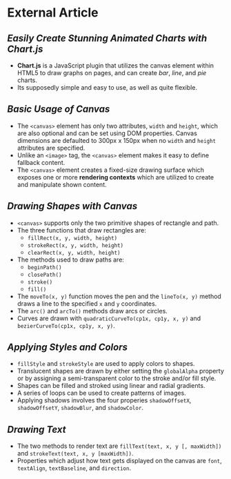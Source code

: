 # External Article
## _Easily Create Stunning Animated Charts with Chart.js_
- **Chart.js** is a JavaScript plugin that utilizes the canvas element within HTML5 to draw graphs on pages, and can create _bar_, _line_, and _pie_ charts.
- Its supposedly simple and easy to use, as well as quite flexible.

## _Basic Usage of Canvas_
- The `<canvas>` element has only two attributes, `width` and `height`, which are also optional and can be set using DOM properties.  Canvas dimensions are defaulted to 300px x 150px when no `width` and `height` attributes are specified.
- Unlike an `<image>` tag, the `<canvas>` element makes it easy to define fallback content.
- The `<canvas>` element creates a fixed-size drawing surface which exposes one or more **rendering contexts** which are utilized to create and manipulate shown content.

## _Drawing Shapes with Canvas_
- `<canvas>` supports only the two primitive shapes of rectangle and path.
- The three functions that draw rectangles are:
    - `fillRect(x, y, width, height)`
    - `strokeRect(x, y, width, height)`
    - `clearRect(x, y, width, height)`
- The methods used to draw paths are:
    - `beginPath()`
    - `closePath()`
    - `stroke()`
    - `fill()`
- The `moveTo(x, y)` function moves the pen and the `lineTo(x, y)` method draws a line to the specified `x` and `y` coordinates.
- The `arc()` and `arcTo()` methods draw arcs or circles.
- Curves are drawn with `quadraticCurveTo(cp1x, cp1y, x, y)` and `bezierCurveTo(cp1x, cp1y, x, y)`.

## _Applying Styles and Colors_
- `fillStyle` and `strokeStyle` are used to apply colors to shapes.
- Translucent shapes are drawn by either setting the `globalAlpha` property or by assigning a semi-transparent color to the stroke and/or fill style.
- Shapes can be filled and stroked using linear and radial gradients.
- A series of loops can be used to create patterns of images.
- Applying shadows involves the four properies `shadowOffsetX`, `shadowOffsetY`, `shadowBlur`, and `shadowColor`.

## _Drawing Text_
- The two methods to render text are `fillText(text, x, y [, maxWidth])` and `strokeText(text, x, y [maxWidth])`.
- Properties which adjust how text gets displayed on the canvas are `font`, `textAlign`, `textBaseline`, and `direction`.